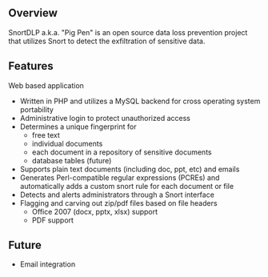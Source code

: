 ## Overview ##
SnortDLP a.k.a. "Pig Pen" is an open source data loss prevention project that utilizes Snort to detect the exfiltration of sensitive data.

## Features ##

Web based application
  * Written in PHP and utilizes a MySQL backend for cross operating system portability
  * Administrative login to protect unauthorized access
  * Determines a unique fingerprint for
    * free text
    * individual documents
    * each document in a repository of sensitive documents
    * database tables (future)
  * Supports plain text documents (including doc, ppt, etc) and emails
  * Generates Perl-compatible regular expressions (PCREs) and automatically adds a custom snort rule for each document or file
  * Detects and alerts administrators through a Snort interface
  * Flagging and carving out zip/pdf files based on file headers
    * Office 2007 (docx, pptx, xlsx) support
    * PDF support
## Future ##
  * Email integration